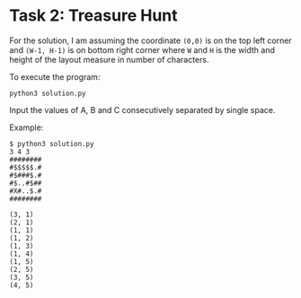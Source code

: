# Task 2: Treasure Hunt

For the solution, I am assuming the coordinate ```(0,0)``` is on the top left corner and ```(W-1, H-1)``` is on bottom right corner where ```W``` and ```H``` is the width and height of the layout measure in number of characters.

To execute the program:
```
python3 solution.py
```

Input the values of A, B and C consecutively separated by single space.

Example:
```
$ python3 solution.py
3 4 3
########
#$$$$$.#
#$###$.#
#$..#$##
#X#..$.#
########

(3, 1)
(2, 1)
(1, 1)
(1, 2)
(1, 3)
(1, 4)
(1, 5)
(2, 5)
(3, 5)
(4, 5)

```